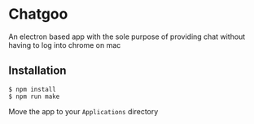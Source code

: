 # Chatgoo
An electron based app with the sole purpose of providing chat without having to log into chrome on mac

## Installation
```
$ npm install
$ npm run make
```
Move the app to your `Applications` directory
